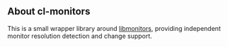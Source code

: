 ## About cl-monitors
This is a small wrapper library around [libmonitors](https://github.com/Shirakumo/libmonitors), providing independent monitor resolution detection and change support.

